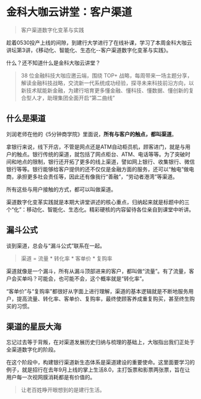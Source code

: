 # 金科大咖云讲堂：客户渠道

> 客户渠道数字化变革与实践

趁着0530投产上线的间隙，到建行大学进行了在线补课，学习了本周金科大咖云讲坛第3讲，《移动化、智能化、生态化--客户渠道数字化变革与实践》。

什么？还不知道什么是金科大咖云讲堂？

> 38 位金融科技大咖应邀云端，围绕 TOP+ 战略，每周带来一场主题分享，解读金融科技战略，交流新一代系统成功经验，探寻未来科技前沿方向，以新技术赋能新金融，为建行培育更多懂金融、懂科技、懂数据、懂创新的复合型人才，助理集团全面开启“第二曲线”

## 什么是渠道

刘润老师在他的《5分钟商学院》里面说，**所有与客户的触点，都叫渠道**。

拿银行来说，线下开店，不管是网点还是ATM自动柜员机，顾客进门，就是与用户的触点。银行传统的渠道，就包括了网点柜台、ATM、电话等等。为了突破时间和地点的限制，银行还开拓了更多的线上渠道，譬如网上银行、收集银行、微信银行等等。银行能够给客户提供的还不仅仅是金融方面的服务，还可以“触电”做电商，承担更多社会责任等，因此还有像我行“善融”，“劳动者港湾”等渠道。

所有这些与用户接触的方式，都可以叫做渠道。

渠道数字化变革实践就是本期大讲堂讲述的核心重点，归纳起来就是标题中的三个“化”：移动化、智能化、生态化。精彩硬核的内容留待各位亲自到课堂中听讲。

## 漏斗公式

谈到渠道，总会与“漏斗公式”联系在一起。

> 渠道 = 流量 * 转化率 * 客单价 * 复购率

渠道就像是一个漏斗，所有从漏斗顶部进来的客户，都叫做“流量”。有了流量，客户会买单吗？可能会，也可能不会，这个概率就是“转化率”。

“客单价”与“复购率”都很好从字面上进行理解，渠道的基本逻辑就是不断地服务用户，提高流量、转化率、客单价、复购率，最终使顾客养成重复购买，甚至终生购买的习惯。

## 渠道的星辰大海

忘记过去等于背叛，在对渠道发展历史归纳与梳理的基础上，大咖指出我们正处于全渠道数字化的阶段。

在这个阶段中，构建银行渠道新生态体系是渠道建设的重要使命。这里面要学习的例子，就是招行在去年9月上线的掌上生活8.0，主打饭票和影票两张票，旨在让用户每一次视网膜消耗都是有价值的。

> 让老百姓睁开眼想到的是建行生活。